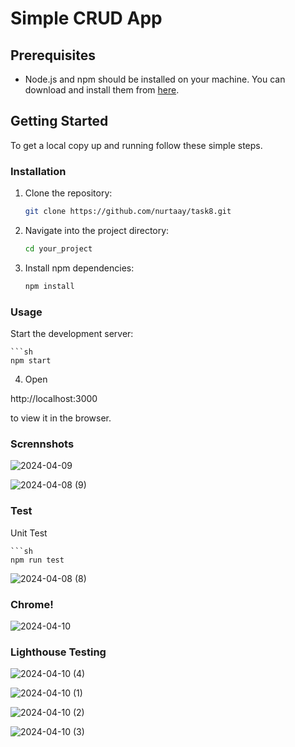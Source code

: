 # Simple CRUD App

## Prerequisites

- Node.js and npm should be installed on your machine. You can download and install them from [here](https://nodejs.org/).

## Getting Started

To get a local copy up and running follow these simple steps.

### Installation

1. Clone the repository:
   ```sh
   git clone https://github.com/nurtaay/task8.git
   
2. Navigate into the project directory:
    ```sh
   cd your_project


3. Install npm dependencies:
    ```sh
    npm install

### Usage
Start the development server:
 
    ```sh
    npm start

4. Open 

http://localhost:3000
 
to view it in the browser.

### Scrennshots

![2024-04-09](https://github.com/nurtaay/task8/assets/113616396/e8c28cfe-7ad2-4ba8-a4e1-4bfaac326a40)

![2024-04-08 (9)](https://github.com/nurtaay/task8/assets/113616396/e95e82ee-8379-4306-8bb1-5bae18bf789f)


### Test

Unit Test

    ```sh
    npm run test
    
![2024-04-08 (8)](https://github.com/nurtaay/task8/assets/113616396/8b91c135-17e5-42d6-8504-bd379f5a9236)

### Chrome!
![2024-04-10](https://github.com/nurtaay/task8/assets/113616396/cf95e6f1-72c4-4a85-b929-76ff052eec24)




### Lighthouse Testing


![2024-04-10 (4)](https://github.com/nurtaay/task8/assets/113616396/34b0909e-aee7-43b4-91b8-a0419c11332d)


![2024-04-10 (1)](https://github.com/nurtaay/task8/assets/113616396/87ea08f2-573f-4c49-90f7-8b25d725c959)


![2024-04-10 (2)](https://github.com/nurtaay/task8/assets/113616396/3558707f-a407-48f9-93bf-5a4c81533200)


![2024-04-10 (3)](https://github.com/nurtaay/task8/assets/113616396/6e5ef216-7223-4a7d-91b0-90a6f57e77d9)
